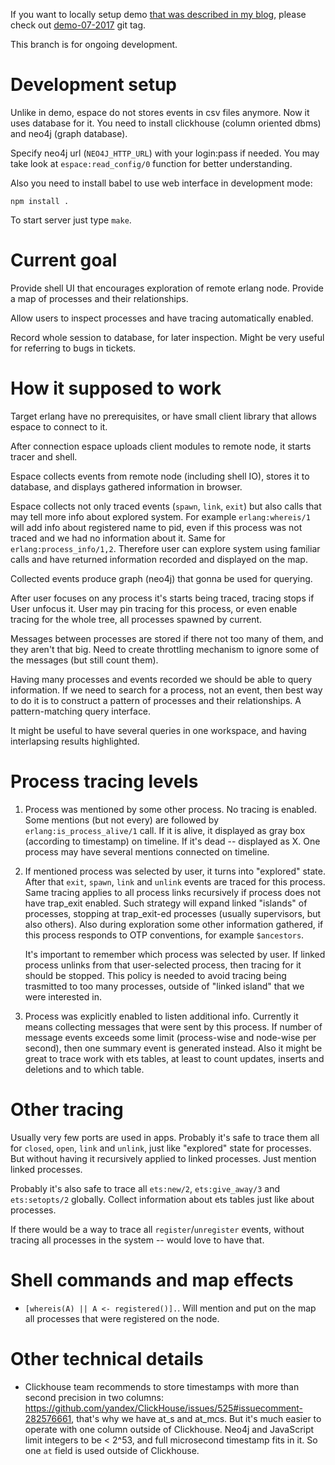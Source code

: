 If you want to locally setup demo [that was described in my blog](http://vladimir-vg.me/erlang-shell-visualization-demo/), please check out [demo-07-2017](https://github.com/vladimir-vg/espace/tree/demo-07-2017) git tag.

This branch is for ongoing development.

# Development setup

Unlike in demo, espace do not stores events in csv files anymore. Now it uses database for it.
You need to install clickhouse (column oriented dbms) and neo4j (graph database).

Specify neo4j url (`NEO4J_HTTP_URL`) with your login:pass if needed.
You may take look at `espace:read_config/0` function for better understanding.

Also you need to install babel to use web interface in development mode:

    npm install .

To start server just type `make`.

# Current goal

Provide shell UI that encourages exploration of remote erlang node. Provide a map of processes and their relationships.

Allow users to inspect processes and have tracing automatically enabled.

Record whole session to database, for later inspection. Might be very useful for referring to bugs in tickets.

# How it supposed to work

Target erlang have no prerequisites, or have small client library that allows espace to connect to it.

After connection espace uploads client modules to remote node, it starts tracer and shell.

Espace collects events from remote node (including shell IO), stores it to database, and displays gathered information in browser.

Espace collects not only traced events (`spawn`, `link`, `exit`) but also calls that may tell more info about explored system. For example `erlang:whereis/1` will add info about registered name to pid, even if this process was not traced and we had no information about it. Same for `erlang:process_info/1,2`. Therefore user can explore system using familiar calls and have returned information recorded and displayed on the map.

Collected events produce graph (neo4j) that gonna be used for querying.

After user focuses on any process it's starts being traced, tracing stops if User unfocus it. User may pin tracing for this process, or even enable tracing for the whole tree, all processes spawned by current.

Messages between processes are stored if there not too many of them, and they aren't that big. Need to create throttling mechanism to ignore some of the messages (but still count them).

Having many processes and events recorded we should be able to query information. If we need to search for a process, not an event, then best way to do it is to construct a pattern of processes and their relationships. A pattern-matching query interface.

It might be useful to have several queries in one workspace, and having interlapsing results highlighted.

# Process tracing levels

 1. Process was mentioned by some other process. No tracing is enabled. Some mentions (but not every) are followed by `erlang:is_process_alive/1` call. If it is alive, it displayed as gray box (according to timestamp) on timeline. If it's dead -- displayed as X. One process may have several mentions connected on timeline.

 1. If mentioned process was selected by user, it turns into "explored" state. After that `exit`, `spawn`, `link` and `unlink` events are traced for this process. Same tracing applies to all process links recursively if process does not have trap_exit enabled. Such strategy will expand linked "islands" of processes, stopping at trap_exit-ed processes (usually supervisors, but also others). Also during exploration some other information gathered, if this process responds to OTP conventions, for example `$ancestors`.
    
    It's important to remember which process was selected by user. If linked process unlinks from that user-selected process, then tracing for it should be stopped. This policy is needed to avoid tracing being trasmitted to too many processes, outside of "linked island" that we were interested in.

1. Process was explicitly enabled to listen additional info. Currently it means collecting messages that were sent by this process. If number of message events exceeds some limit (process-wise and node-wise per second), then one summary event is generated instead. Also it might be great to trace work with ets tables, at least to count updates, inserts and deletions and to which table.

# Other tracing

Usually very few ports are used in apps. Probably it's safe to trace them all for `closed`, `open`, `link` and `unlink`, just like "explored" state for processes. But without having it recursively applied to linked processes. Just mention linked processes.

Probably it's also safe to trace all `ets:new/2`, `ets:give_away/3` and `ets:setopts/2` globally. Collect information about ets tables just like about processes.

If there would be a way to trace all `register`/`unregister` events, without tracing all processes in the system -- would love to have that.

# Shell commands and map effects

 * `[whereis(A) || A <- registered()].`. Will mention and put on the map all processes that were registered on the node.

# Other technical details

 * Clickhouse team recommends to store timestamps with more than second precision in two columns: https://github.com/yandex/ClickHouse/issues/525#issuecomment-282576661, that's why we have at_s and at_mcs. But it's much easier to operate with one column outside of Clickhouse. Neo4j and JavaScript limit integers to be < 2^53, and full microsecond timestamp fits in it. So one `at` field is used outside of Clickhouse.
